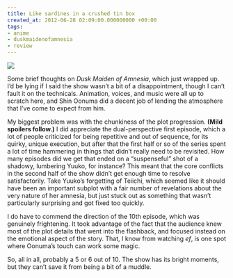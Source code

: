 ```yaml
---
title: Like sardines in a crushed tin box
created_at: 2012-06-28 02:09:00.000000000 +00:00
tags:
- anime
- duskmaidenofamnesia
- review
---
```


![](/blog/media/tumblr_m6b0r3N2311qhcb4p.jpg)

Some brief thoughts on *Dusk Maiden of Amnesia*, which just wrapped up.
I’d be lying if I said the show wasn’t a bit of a disappointment, though
I can’t fault it on the technicals. Animation, voices, and music were
all up to scratch here, and Shin Oonuma did a decent job of lending the
atmosphere that I’ve come to expect from him.

My biggest problem was with the chunkiness of the plot progression.
**(Mild spoilers follow.)** I did appreciate the dual-perspective first
episode, which a lot of people criticized for being repetitive and out
of sequence, for its quirky, unique execution, but after that the first
half or so of the series spent a lot of time hammering in things that
didn’t really need to be revisited. How many episodes did we get that
ended on a “suspenseful” shot of a shadowy, lumbering Yuuko, for
instance? This meant that the core conflicts in the second half of the
show didn’t get enough time to resolve satisfactorily. Take Yuuko’s
forgetting of Teiichi, which seemed like it should have been an
important subplot with a fair number of revelations about the very
nature of her amnesia, but just stuck out as something that wasn’t
particularly surprising and got fixed too quickly.

I do have to commend the direction of the 10th episode, which was
genuinely frightening. It took advantage of the fact that the audience
knew most of the plot details that went into the flashback, and focused
instead on the emotional aspect of the story. That, I know from watching
*ef*, is one spot where Oonuma’s touch can work some magic.

So, all in all, probably a 5 or 6 out of 10. The show has its bright
moments, but they can’t save it from being a bit of a muddle.
